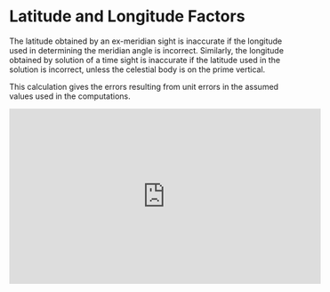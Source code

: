 # Latitude and Longitude Factors
The latitude obtained by an ex-meridian sight is inaccurate if the longitude used in determining the meridian angle is incorrect. Similarly, the longitude obtained by solution of a time sight is inaccurate if the latitude used in the solution is incorrect, unless the celestial body is on the prime vertical.

This calculation gives the errors resulting from unit errors in the assumed values used in the computations. 

<iframe width="560" height="315" src="https://www.youtube.com/embed/LVnJW8kWRIM" title="YouTube video player" frameborder="0" allow="accelerometer; autoplay; clipboard-write; encrypted-media; gyroscope; picture-in-picture" allowfullscreen></iframe>
